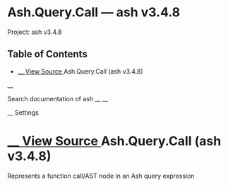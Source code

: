 # Ash.Query.Call — ash v3.4.8

Project: ash v3.4.8

## Table of Contents

- [ __ View Source ](external_link) Ash.Query.Call (ash v3.4.8)

__

Search documentation of ash __ __

__ Settings

#  [ __ View Source ](external_link) Ash.Query.Call (ash v3.4.8)

Represents a function call/AST node in an Ash query expression
